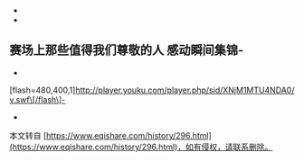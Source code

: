 -
-
**赛场上那些值得我们尊敬的人 感动瞬间集锦**-
-
-
\[flash=480,400,1\]http://player.youku.com/player.php/sid/XNjM1MTU4NDA0/v.swf\[/flash\]-

-

本文转自 [https://www.eqishare.com/history/296.html](https://www.eqishare.com/history/296.html)，如有侵权，请联系删除。